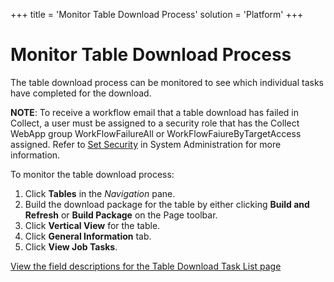 +++
title = 'Monitor Table Download Process'
solution = 'Platform'
+++

# Monitor Table Download Process

The table download process can be monitored to see which individual
tasks have completed for the download.

**NOTE**: To receive a workflow email that a table download has failed
in Collect, a user must be assigned to a security role that has the
Collect WebApp group WorkFlowFailureAll or WorkFlowFaiureByTargetAccess
assigned. Refer to [Set
Security](../../Sys_Admin/Use_Cases/Setting_security) in System
Administration for more information.

To monitor the table download process:

1.  Click <span style="font-weight: bold;">Tables</span> in the
    <span style="font-style: italic;">Navigation</span> pane.
2.  Build the download package for the table by either clicking
    <span style="font-weight: bold;">Build and Refresh</span> or
    <span style="font-weight: bold;">Build Package</span> on the Page
    toolbar.
3.  Click <span style="font-weight: bold;">Vertical View</span> for the
    table.
4.  Click <span style="font-weight: bold;">General Information</span>
    tab.
5.  Click <span style="font-weight: bold;">View Job Tasks</span>.

[View the field descriptions for the Table Download Task List
page](../Page_Desc/Table_Download_Task_List)
